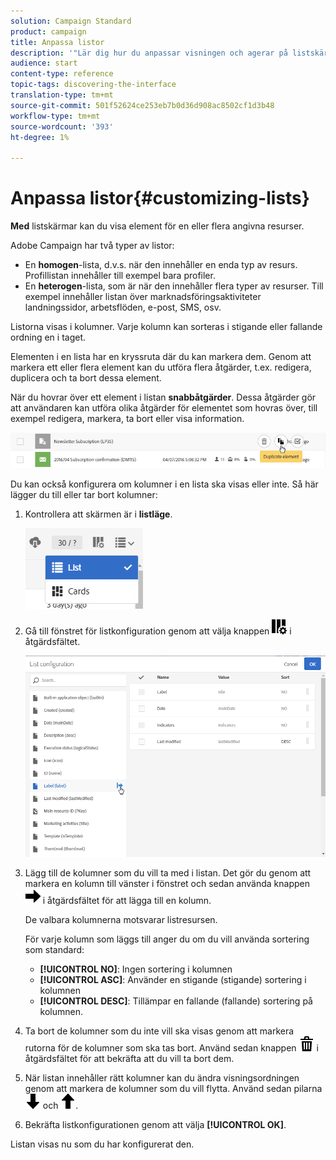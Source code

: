 ```yaml
---
solution: Campaign Standard
product: campaign
title: Anpassa listor
description: '"Lär dig hur du anpassar visningen och agerar på listskärmar i Adobe Campaign Standard:sortera, filtrera, ta bort eller duplicera element. Listar skärmar visar element för en eller flera angivna resurser."'
audience: start
content-type: reference
topic-tags: discovering-the-interface
translation-type: tm+mt
source-git-commit: 501f52624ce253eb7b0d36d908ac8502cf1d3b48
workflow-type: tm+mt
source-wordcount: '393'
ht-degree: 1%

---
```



# Anpassa listor{#customizing-lists}

**Med** listskärmar kan du visa element för en eller flera angivna resurser.

Adobe Campaign har två typer av listor:

* En **homogen**-lista, d.v.s. när den innehåller en enda typ av resurs. Profillistan innehåller till exempel bara profiler.
* En **heterogen**-lista, som är när den innehåller flera typer av resurser. Till exempel innehåller listan över marknadsföringsaktiviteter landningssidor, arbetsflöden, e-post, SMS, osv.

Listorna visas i kolumner. Varje kolumn kan sorteras i stigande eller fallande ordning en i taget.

Elementen i en lista har en kryssruta där du kan markera dem. Genom att markera ett eller flera element kan du utföra flera åtgärder, t.ex. redigera, duplicera och ta bort dessa element.

När du hovrar över ett element i listan **snabbåtgärder**. Dessa åtgärder gör att användaren kan utföra olika åtgärder för elementet som hovras över, till exempel redigera, markera, ta bort eller visa information.

![](assets/overview_list_quickactions.png)

Du kan också konfigurera om kolumner i en lista ska visas eller inte. Så här lägger du till eller tar bort kolumner:

1. Kontrollera att skärmen är i **listläge**.

   ![](assets/export_list_mode_switch.png)

1. Gå till fönstret för listkonfiguration genom att välja knappen ![](assets/columnsettings.png) i åtgärdsfältet.

   ![](assets/list_configuration1.png)

1. Lägg till de kolumner som du vill ta med i listan. Det gör du genom att markera en kolumn till vänster i fönstret och sedan använda knappen ![](assets/arrowright.png) i åtgärdsfältet för att lägga till en kolumn.

   De valbara kolumnerna motsvarar listresursen.

   För varje kolumn som läggs till anger du om du vill använda sortering som standard:

   * **[!UICONTROL NO]**: Ingen sortering i kolumnen
   * **[!UICONTROL ASC]**: Använder en stigande (stigande) sortering i kolumnen
   * **[!UICONTROL DESC]**: Tillämpar en fallande (fallande) sortering på kolumnen.

1. Ta bort de kolumner som du inte vill ska visas genom att markera rutorna för de kolumner som ska tas bort. Använd sedan knappen ![](assets/delete.png) i åtgärdsfältet för att bekräfta att du vill ta bort dem.
1. När listan innehåller rätt kolumner kan du ändra visningsordningen genom att markera de kolumner som du vill flytta. Använd sedan pilarna ![](assets/arrowdown.png) och ![](assets/arrowup.png).
1. Bekräfta listkonfigurationen genom att välja **[!UICONTROL OK]**.

Listan visas nu som du har konfigurerat den.

